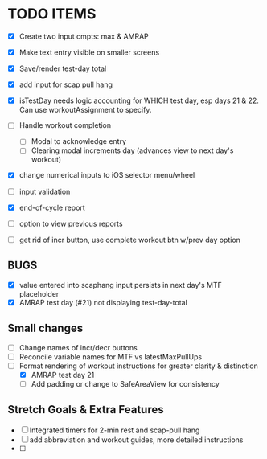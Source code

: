 # TODO ITEMS

- [x] Create two input cmpts: max & AMRAP
- [x] Make text entry visible on smaller screens
- [x] Save/render test-day total
- [x] add input for scap pull hang
- [x] isTestDay needs logic accounting for WHICH test day, esp days 21 & 22. Can use workoutAssignment to specify.
- [ ] Handle workout completion
  - [ ] Modal to acknowledge entry
  - [ ] Clearing modal increments day (advances view to next day's workout)
- [x] change numerical inputs to iOS selector menu/wheel
- [ ] input validation
- [x] end-of-cycle report
- [ ] option to view previous reports
- [ ] get rid of incr button, use complete workout btn w/prev day option


## BUGS

- [x] value entered into scaphang input persists in next day's MTF placeholder
- [x] AMRAP test day (#21) not displaying test-day-total

## Small changes

- [ ] Change names of incr/decr buttons
- [ ] Reconcile variable names for MTF vs latestMaxPullUps
- [ ] Format rendering of workout instructions for greater clarity & distinction
  - [x] AMRAP test day 21
  - [ ] Add padding or change to SafeAreaView for consistency

## Stretch Goals & Extra Features

- [ ] Integrated timers for 2-min rest and scap-pull hang
- [ ] add abbreviation and workout guides, more detailed instructions
- [ ]